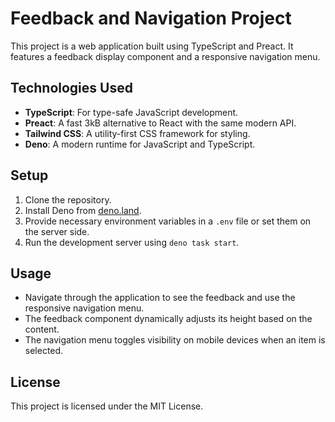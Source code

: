 # Feedback and Navigation Project

This project is a web application built using TypeScript and Preact. It features a feedback display component and a responsive navigation menu.

## Technologies Used

- **TypeScript**: For type-safe JavaScript development.
- **Preact**: A fast 3kB alternative to React with the same modern API.
- **Tailwind CSS**: A utility-first CSS framework for styling.
- **Deno**: A modern runtime for JavaScript and TypeScript.

## Setup

1. Clone the repository.
2. Install Deno from [deno.land](https://deno.land/#installation).
3. Provide necessary environment variables in a `.env` file or set them on the server side.
4. Run the development server using `deno task start`.

## Usage

- Navigate through the application to see the feedback and use the responsive navigation menu.
- The feedback component dynamically adjusts its height based on the content.
- The navigation menu toggles visibility on mobile devices when an item is selected.

## License

This project is licensed under the MIT License.